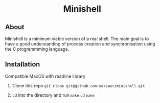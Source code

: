 <h1 align="center">Minishell</h1>

## About
Minishell is a minimum viable version of a real shell. The main goal is to have a good understanding of process creation and synchronisation using the C programmming language.

## Installation
Compatible MacOS with readline library
1. Clone this repo
`git clone git@github.com:yaksaer/minishell.git`

2. `cd` into the directory and run `make`
  `cd`
  `make`
